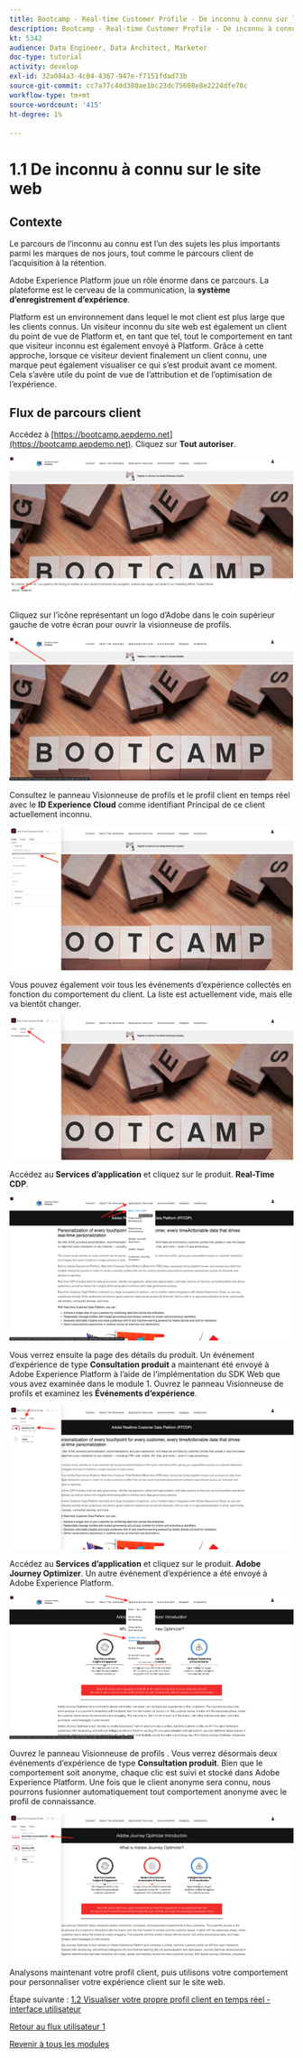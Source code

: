 ```yaml
---
title: Bootcamp - Real-time Customer Profile - De inconnu à connu sur le site web
description: Bootcamp - Real-time Customer Profile - De inconnu à connu sur le site web
kt: 5342
audience: Data Engineer, Data Architect, Marketer
doc-type: tutorial
activity: develop
exl-id: 32a084a3-4c04-4367-947e-f7151fdad73b
source-git-commit: cc7a77c4dd380ae1bc23dc75608e8e2224dfe78c
workflow-type: tm+mt
source-wordcount: '415'
ht-degree: 1%

---
```


# 1.1 De inconnu à connu sur le site web

## Contexte

Le parcours de l’inconnu au connu est l’un des sujets les plus importants parmi les marques de nos jours, tout comme le parcours client de l’acquisition à la rétention.

Adobe Experience Platform joue un rôle énorme dans ce parcours. La plateforme est le cerveau de la communication, la **système d’enregistrement d’expérience**.

Platform est un environnement dans lequel le mot client est plus large que les clients connus. Un visiteur inconnu du site web est également un client du point de vue de Platform et, en tant que tel, tout le comportement en tant que visiteur inconnu est également envoyé à Platform. Grâce à cette approche, lorsque ce visiteur devient finalement un client connu, une marque peut également visualiser ce qui s’est produit avant ce moment. Cela s’avère utile du point de vue de l’attribution et de l’optimisation de l’expérience.

## Flux de parcours client

Accédez à [https://bootcamp.aepdemo.net](https://bootcamp.aepdemo.net). Cliquez sur **Tout autoriser**.

![DSN](./images/web8.png)

Cliquez sur l’icône représentant un logo d’Adobe dans le coin supérieur gauche de votre écran pour ouvrir la visionneuse de profils.

![Démonstration](./images/pv1.png)

Consultez le panneau Visionneuse de profils et le profil client en temps réel avec le **ID Experience Cloud** comme identifiant Principal de ce client actuellement inconnu.

![Démonstration](./images/pv2.png)

Vous pouvez également voir tous les événements d’expérience collectés en fonction du comportement du client. La liste est actuellement vide, mais elle va bientôt changer.

![Démonstration](./images/pv3.png)

Accédez au **Services d’application** et cliquez sur le produit. **Real-Time CDP**.

![Démonstration](./images/pv4.png)

Vous verrez ensuite la page des détails du produit. Un événement d’expérience de type **Consultation produit** a maintenant été envoyé à Adobe Experience Platform à l’aide de l’implémentation du SDK Web que vous avez examinée dans le module 1. Ouvrez le panneau Visionneuse de profils et examinez les **Événements d’expérience**.

![Démonstration](./images/pv5.png)

Accédez au **Services d’application** et cliquez sur le produit. **Adobe Journey Optimizer**. Un autre événement d’expérience a été envoyé à Adobe Experience Platform.

![Démonstration](./images/pv7.png)

Ouvrez le panneau Visionneuse de profils . Vous verrez désormais deux événements d’expérience de type **Consultation produit**. Bien que le comportement soit anonyme, chaque clic est suivi et stocké dans Adobe Experience Platform. Une fois que le client anonyme sera connu, nous pourrons fusionner automatiquement tout comportement anonyme avec le profil de connaissance.

![Démonstration](./images/pv8.png)

Analysons maintenant votre profil client, puis utilisons votre comportement pour personnaliser votre expérience client sur le site web.

Étape suivante : [1.2 Visualiser votre propre profil client en temps réel - interface utilisateur](./ex2.md)

[Retour au flux utilisateur 1](./uc1.md)

[Revenir à tous les modules](../../overview.md)
